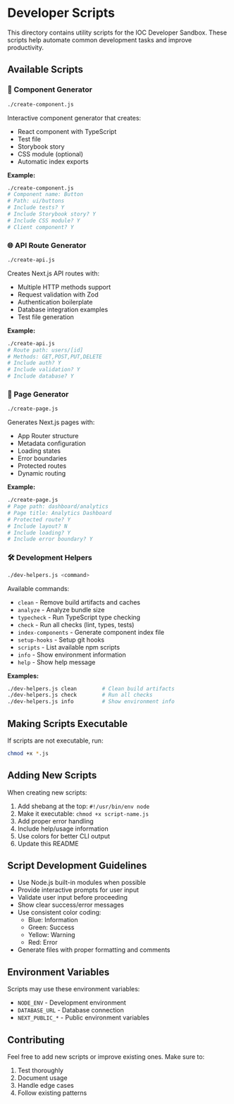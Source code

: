 # Developer Scripts

This directory contains utility scripts for the IOC Developer Sandbox. These scripts help automate common development tasks and improve productivity.

## Available Scripts

### 🧩 Component Generator
```bash
./create-component.js
```
Interactive component generator that creates:
- React component with TypeScript
- Test file
- Storybook story
- CSS module (optional)
- Automatic index exports

**Example:**
```bash
./create-component.js
# Component name: Button
# Path: ui/buttons
# Include tests? Y
# Include Storybook story? Y
# Include CSS module? Y
# Client component? Y
```

### 🌐 API Route Generator
```bash
./create-api.js
```
Creates Next.js API routes with:
- Multiple HTTP methods support
- Request validation with Zod
- Authentication boilerplate
- Database integration examples
- Test file generation

**Example:**
```bash
./create-api.js
# Route path: users/[id]
# Methods: GET,POST,PUT,DELETE
# Include auth? Y
# Include validation? Y
# Include database? Y
```

### 📄 Page Generator
```bash
./create-page.js
```
Generates Next.js pages with:
- App Router structure
- Metadata configuration
- Loading states
- Error boundaries
- Protected routes
- Dynamic routing

**Example:**
```bash
./create-page.js
# Page path: dashboard/analytics
# Page title: Analytics Dashboard
# Protected route? Y
# Include layout? N
# Include loading? Y
# Include error boundary? Y
```

### 🛠️ Development Helpers
```bash
./dev-helpers.js <command>
```

Available commands:
- `clean` - Remove build artifacts and caches
- `analyze` - Analyze bundle size
- `typecheck` - Run TypeScript type checking
- `check` - Run all checks (lint, types, tests)
- `index-components` - Generate component index file
- `setup-hooks` - Setup git hooks
- `scripts` - List available npm scripts
- `info` - Show environment information
- `help` - Show help message

**Examples:**
```bash
./dev-helpers.js clean        # Clean build artifacts
./dev-helpers.js check        # Run all checks
./dev-helpers.js info         # Show environment info
```

## Making Scripts Executable

If scripts are not executable, run:
```bash
chmod +x *.js
```

## Adding New Scripts

When creating new scripts:

1. Add shebang at the top: `#!/usr/bin/env node`
2. Make it executable: `chmod +x script-name.js`
3. Add proper error handling
4. Include help/usage information
5. Use colors for better CLI output
6. Update this README

## Script Development Guidelines

- Use Node.js built-in modules when possible
- Provide interactive prompts for user input
- Validate user input before proceeding
- Show clear success/error messages
- Use consistent color coding:
  - Blue: Information
  - Green: Success
  - Yellow: Warning
  - Red: Error
- Generate files with proper formatting and comments

## Environment Variables

Scripts may use these environment variables:
- `NODE_ENV` - Development environment
- `DATABASE_URL` - Database connection
- `NEXT_PUBLIC_*` - Public environment variables

## Contributing

Feel free to add new scripts or improve existing ones. Make sure to:
1. Test thoroughly
2. Document usage
3. Handle edge cases
4. Follow existing patterns